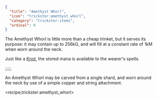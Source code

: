 ```json
{
  "title": "Amethyst Whorl",
  "icon": "trickster:amethyst_whorl",
  "category": "trickster:items",
  "ordinal": 0
}
```

The Amethyst Whorl is little more than a cheap trinket, but it serves its purpose: it may contain up to 256kG, and will fill at a constant rate of 1kM when worn around the neck.


Just like a [Knot](^trickster:items/knots), the stored mana is available to the wearer's spells.

;;;;;

An Amethyst Whorl may be carved from a single shard, and worn around the neck by use of a simple copper and string attachment.

<recipe;trickster:amethyst_whorl>
